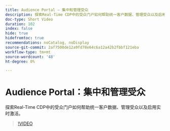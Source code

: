 ```yaml
---
title: Audience Portal — 集中和管理受众
description: 探索Real-Time CDP中的受众门户如何帮助统一客户数据、管理受众以及启用实时激活。
doc-type: Short Video
duration: 102
index: false
hide: true
hidefromtoc: true
recommendations: noCatalog, noDisplay
source-git-commit: 2af7500de12a9fd78e64c6a12a42b2fbbf121eba
workflow-type: tm+mt
source-wordcount: '48'
ht-degree: 0%

---
```



# Audience Portal：集中和管理受众

探索Real-Time CDP中的受众门户如何帮助统一客户数据、管理受众以及启用实时激活。

<!-- 62_S508_3442517_101_audience-portal-centralizing-and-managing-audiences -->
>[!VIDEO](https://video.tv.adobe.com/v/3458287/?learn=on&enablevpops=true)
